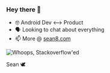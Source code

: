 ### Hey there 👋

- 🤓 Android Dev <--> Product
- 🗣️ Looking to chat about everything
- 📫  More @ [sean8.com](https://sean8.com)

![Whoops, Stackoverflow'ed](https://stackoverflow-badge.herokuapp.com/stackoverflow?username=1446466&period=day&mini=true)

Sean 🕊️
